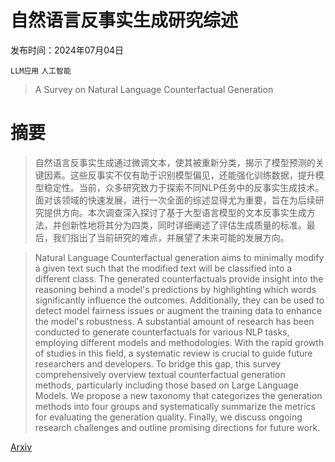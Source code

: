 # 自然语言反事实生成研究综述

发布时间：2024年07月04日

`LLM应用` `人工智能`

> A Survey on Natural Language Counterfactual Generation

# 摘要

> 自然语言反事实生成通过微调文本，使其被重新分类，揭示了模型预测的关键因素。这些反事实不仅有助于识别模型偏见，还能强化训练数据，提升模型稳定性。当前，众多研究致力于探索不同NLP任务中的反事实生成技术。面对该领域的快速发展，进行一次全面的综述显得尤为重要，旨在为后续研究提供方向。本次调查深入探讨了基于大型语言模型的文本反事实生成方法，并创新性地将其分为四类，同时详细阐述了评估生成质量的标准。最后，我们指出了当前研究的难点，并展望了未来可能的发展方向。

> Natural Language Counterfactual generation aims to minimally modify a given text such that the modified text will be classified into a different class. The generated counterfactuals provide insight into the reasoning behind a model's predictions by highlighting which words significantly influence the outcomes. Additionally, they can be used to detect model fairness issues or augment the training data to enhance the model's robustness. A substantial amount of research has been conducted to generate counterfactuals for various NLP tasks, employing different models and methodologies. With the rapid growth of studies in this field, a systematic review is crucial to guide future researchers and developers. To bridge this gap, this survey comprehensively overview textual counterfactual generation methods, particularly including those based on Large Language Models. We propose a new taxonomy that categorizes the generation methods into four groups and systematically summarize the metrics for evaluating the generation quality. Finally, we discuss ongoing research challenges and outline promising directions for future work.

[Arxiv](https://arxiv.org/abs/2407.03993)